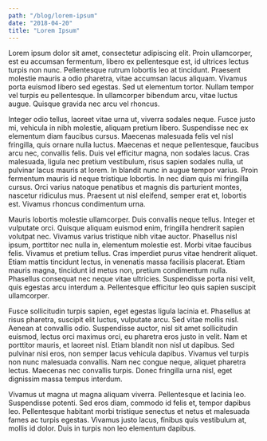 ```yaml
---
path: "/blog/lorem-ipsum"
date: "2018-04-20"
title: "Lorem Ipsum"
---
```


Lorem ipsum dolor sit amet, consectetur adipiscing elit. Proin ullamcorper, est eu accumsan fermentum, libero ex pellentesque est, id ultrices lectus turpis non nunc. Pellentesque rutrum lobortis leo at tincidunt. Praesent molestie mauris a odio pharetra, vitae accumsan lacus aliquam. Vivamus porta euismod libero sed egestas. Sed ut elementum tortor. Nullam tempor vel turpis eu pellentesque. In ullamcorper bibendum arcu, vitae luctus augue. Quisque gravida nec arcu vel rhoncus.

Integer odio tellus, laoreet vitae urna ut, viverra sodales neque. Fusce justo mi, vehicula in nibh molestie, aliquam pretium libero. Suspendisse nec ex elementum diam faucibus cursus. Maecenas malesuada felis vel nisl fringilla, quis ornare nulla luctus. Maecenas et neque pellentesque, faucibus arcu nec, convallis felis. Duis vel efficitur magna, non sodales lacus. Cras malesuada, ligula nec pretium vestibulum, risus sapien sodales nulla, ut pulvinar lacus mauris at lorem. In blandit nunc in augue tempor varius. Proin fermentum mauris id neque tristique lobortis. In nec diam quis mi fringilla cursus. Orci varius natoque penatibus et magnis dis parturient montes, nascetur ridiculus mus. Praesent ut nisl eleifend, semper erat et, lobortis est. Vivamus rhoncus condimentum urna.

Mauris lobortis molestie ullamcorper. Duis convallis neque tellus. Integer et vulputate orci. Quisque aliquam euismod enim, fringilla hendrerit sapien volutpat nec. Vivamus varius tristique nibh vitae auctor. Phasellus nisl ipsum, porttitor nec nulla in, elementum molestie est. Morbi vitae faucibus felis. Vivamus et pretium tellus. Cras imperdiet purus vitae hendrerit aliquet. Etiam mattis tincidunt lectus, in venenatis massa facilisis placerat. Etiam mauris magna, tincidunt id metus non, pretium condimentum nulla. Phasellus consequat nec neque vitae ultricies. Suspendisse porta nisi velit, quis egestas arcu interdum a. Pellentesque efficitur leo quis sapien suscipit ullamcorper.

Fusce sollicitudin turpis sapien, eget egestas ligula lacinia et. Phasellus at risus pharetra, suscipit elit luctus, vulputate arcu. Sed vitae mollis nisl. Aenean at convallis odio. Suspendisse auctor, nisl sit amet sollicitudin euismod, lectus orci maximus orci, eu pharetra eros justo in velit. Nam et porttitor mauris, et laoreet nisl. Etiam blandit non nisl ut dapibus. Sed pulvinar nisi eros, non semper lacus vehicula dapibus. Vivamus vel turpis non nunc malesuada convallis. Nam nec congue neque, aliquet pharetra lectus. Maecenas nec convallis turpis. Donec fringilla urna nisl, eget dignissim massa tempus interdum.

Vivamus ut magna ut magna aliquam viverra. Pellentesque et lacinia leo. Suspendisse potenti. Sed eros diam, commodo id felis et, tempor dapibus leo. Pellentesque habitant morbi tristique senectus et netus et malesuada fames ac turpis egestas. Vivamus justo lacus, finibus quis vestibulum at, mollis id dolor. Duis in turpis non leo elementum dapibus. 